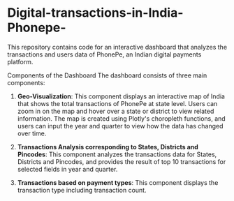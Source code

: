 # Digital-transactions-in-India-Phonepe-

This repository contains code for an interactive dashboard that analyzes the transactions and users data of PhonePe, an Indian digital payments platform.

Components of the Dashboard
The dashboard consists of three main components:

1) **Geo-Visualization**: This component displays an interactive map of India that shows the total transactions of PhonePe at state level. Users can zoom in on the map and hover over a state or district to view related information. The map is created using Plotly's choropleth functions, and users can input the year and quarter to view how the data has changed over time.

2) **Transactions Analysis corresponding to States, Districts and Pincodes**: This component analyzes the transactions data for States, Districts and Pincodes, and provides the result of top 10 transactions for selected fields in year and quarter.

3) **Transactions based on payment types**: This component displays the transaction type including transaction count.
